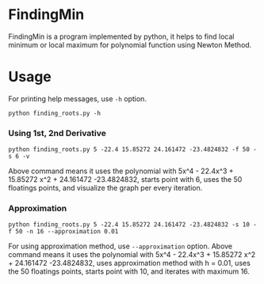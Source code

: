# FindingMin

FindingMin is a program implemented by python, it helps to find local
minimum or local maximum for polynomial function using Newton Method.

# Usage

For printing help messages, use `-h` option.

```
python finding_roots.py -h
```

### Using 1st, 2nd Derivative
```
python finding_roots.py 5 -22.4 15.85272 24.161472 -23.4824832 -f 50 -s 6 -v
```

Above command means it uses
the polynomial with 5x^4 - 22.4x^3 + 15.85272 x^2 + 24.161472 -23.4824832, 
starts point with 6, uses the 50 floatings points,
and visualize the graph per every iteration.

### Approximation

```
python finding_roots.py 5 -22.4 15.85272 24.161472 -23.4824832 -s 10 -f 50 -n 16 --approximation 0.01
```

For using approximation method, use `--approximation` option. 
Above command means it uses
the polynomial with 5x^4 - 22.4x^3 + 15.85272 x^2 + 24.161472 -23.4824832, 
uses approximation method with h = 0.01, uses the 50 
floatings points, starts point with 10, and iterates with maximum 16.
